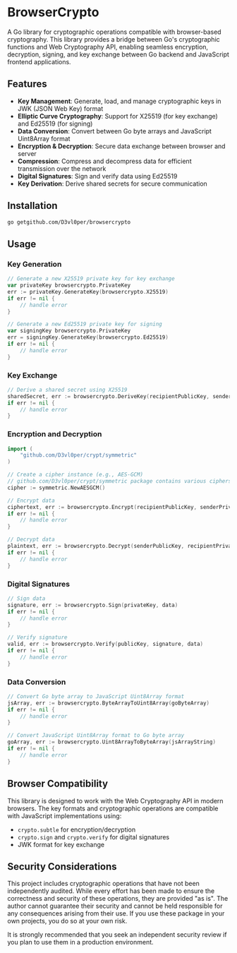 # BrowserCrypto

A Go library for cryptographic operations compatible with browser-based cryptography. This library provides a bridge between Go's cryptographic functions and Web Cryptography API, enabling seamless encryption, decryption, signing, and key exchange between Go backend and JavaScript frontend applications.

## Features

- **Key Management**: Generate, load, and manage cryptographic keys in JWK (JSON Web Key) format
- **Elliptic Curve Cryptography**: Support for X25519 (for key exchange) and Ed25519 (for signing)
- **Data Conversion**: Convert between Go byte arrays and JavaScript Uint8Array format
- **Encryption & Decryption**: Secure data exchange between browser and server
- **Compression**: Compress and decompress data for efficient transmission over the network
- **Digital Signatures**: Sign and verify data using Ed25519
- **Key Derivation**: Derive shared secrets for secure communication

## Installation

```bash
go getgithub.com/D3vl0per/browsercrypto
```

## Usage

### Key Generation

```go
// Generate a new X25519 private key for key exchange
var privateKey browsercrypto.PrivateKey
err := privateKey.GenerateKey(browsercrypto.X25519)
if err != nil {
    // handle error
}

// Generate a new Ed25519 private key for signing
var signingKey browsercrypto.PrivateKey
err = signingKey.GenerateKey(browsercrypto.Ed25519)
if err != nil {
    // handle error
}
```

### Key Exchange

```go
// Derive a shared secret using X25519
sharedSecret, err := browsercrypto.DeriveKey(recipientPublicKey, senderPrivateKey)
if err != nil {
    // handle error
}
```

### Encryption and Decryption

```go
import (
    "github.com/D3vl0per/crypt/symmetric"
)

// Create a cipher instance (e.g., AES-GCM)
// github.com/D3vl0per/crypt/symmetric package contains various ciphers
cipher := symmetric.NewAESGCM()

// Encrypt data
ciphertext, err := browsercrypto.Encrypt(recipientPublicKey, senderPrivateKey, plaintext, cipher)
if err != nil {
    // handle error
}

// Decrypt data
plaintext, err := browsercrypto.Decrypt(senderPublicKey, recipientPrivateKey, ciphertext, cipher)
if err != nil {
    // handle error
}
```

### Digital Signatures

```go
// Sign data
signature, err := browsercrypto.Sign(privateKey, data)
if err != nil {
    // handle error
}

// Verify signature
valid, err := browsercrypto.Verify(publicKey, signature, data)
if err != nil {
    // handle error
}
```

### Data Conversion

```go
// Convert Go byte array to JavaScript Uint8Array format
jsArray, err := browsercrypto.ByteArrayToUint8Array(goByteArray)
if err != nil {
    // handle error
}

// Convert JavaScript Uint8Array format to Go byte array
goArray, err := browsercrypto.Uint8ArrayToByteArray(jsArrayString)
if err != nil {
    // handle error
}
```

## Browser Compatibility

This library is designed to work with the Web Cryptography API in modern browsers. The key formats and cryptographic operations are compatible with JavaScript implementations using:

- `crypto.subtle` for encryption/decryption
- `crypto.sign` and `crypto.verify` for digital signatures
- JWK format for key exchange

## Security Considerations
  
This project includes cryptographic operations that have not been independently audited. While every effort has been made to ensure the correctness and security of these operations, they are provided "as is". The author cannot guarantee their security and cannot be held responsible for any consequences arising from their use. If you use these package in your own projects, you do so at your own risk.
  
It is strongly recommended that you seek an independent security review if you plan to use them in a production environment.
  